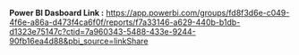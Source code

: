 
**Power BI Dasboard Link :** https://app.powerbi.com/groups/fd8f3d6e-c049-4f6e-a86a-d473f4ca6f0f/reports/f7a33146-a629-440b-b1db-d1323e75147c?ctid=7a960343-5488-433e-9244-90fb16ea4d88&pbi_source=linkShare
